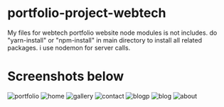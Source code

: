 # portfolio-project-webtech
 My files for webtech portfolio website
node modules is not includes.
do "yarn-install" or "npm-install" in main directory to install all related packages.
i use nodemon for server calls.
# Screenshots below 
![portfolio](https://github.com/user-attachments/assets/6eb08023-ce5f-4143-8812-82680cc07a24)
![home](https://github.com/user-attachments/assets/7e952966-6243-4510-a2b4-b73296de33fc)
![gallery](https://github.com/user-attachments/assets/62408547-2119-415d-970b-23bcc0c2d987)
![contact](https://github.com/user-attachments/assets/9ae46ea6-31e1-4e6a-8c5a-f2c53710b538)
![blogp](https://github.com/user-attachments/assets/5b3d513c-f0ef-4789-be5d-ef51700c9858)
![blog](https://github.com/user-attachments/assets/8e824c28-9534-4eae-8b5e-7ec8c662f6a0)
![about](https://github.com/user-attachments/assets/86b31ca7-97b4-468c-b381-c5f387870b09)
